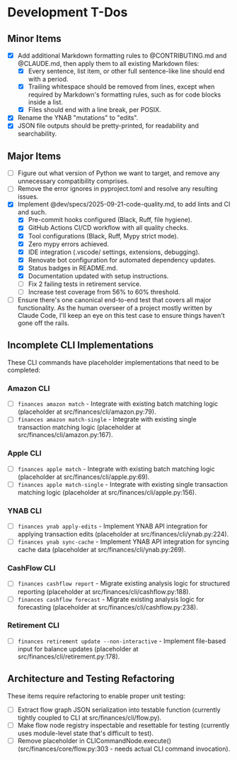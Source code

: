 # Development T-Dos

## Minor Items

- [X] Add additional Markdown formatting rules to @CONTRIBUTING.md and @CLAUDE.md,
        then apply them to all existing Markdown files:
    - [X] Every sentence, list item, or other full sentence-like line should end with a period.
    - [X] Trailing whitespace should be removed from lines,
            except when required by Markdown's formatting rules,
            such as for code blocks inside a list.
    - [X] Files should end with a line break, per POSIX.
- [X] Rename the YNAB "mutations" to "edits".
- [X] JSON file outputs should be pretty-printed, for readability and searchability.

## Major Items

- [ ] Figure out what version of Python we want to target,
        and remove any unnecessary compatibility comprises.
- [ ] Remove the error ignores in pyproject.toml and resolve any resulting issues.
- [X] Implement @dev/specs/2025-09-21-code-quality.md, to add lints and CI and such.
    - [X] Pre-commit hooks configured (Black, Ruff, file hygiene).
    - [X] GitHub Actions CI/CD workflow with all quality checks.
    - [X] Tool configurations (Black, Ruff, Mypy strict mode).
    - [X] Zero mypy errors achieved.
    - [X] IDE integration (.vscode/ settings, extensions, debugging).
    - [X] Renovate bot configuration for automated dependency updates.
    - [X] Status badges in README.md.
    - [X] Documentation updated with setup instructions.
    - [ ] Fix 2 failing tests in retirement service.
    - [ ] Increase test coverage from 56% to 60% threshold.
- [ ] Ensure there's one canonical end-to-end test that covers all major functionality.
      As the human overseer of a project mostly written by Claude Code,
        I'll keep an eye on this test case to ensure things haven't gone off the rails.

## Incomplete CLI Implementations

These CLI commands have placeholder implementations that need to be completed:

### Amazon CLI
- [ ] `finances amazon match` - Integrate with existing batch matching logic
      (placeholder at src/finances/cli/amazon.py:79).
- [ ] `finances amazon match-single` - Integrate with existing single transaction matching logic
      (placeholder at src/finances/cli/amazon.py:167).

### Apple CLI
- [ ] `finances apple match` - Integrate with existing batch matching logic
      (placeholder at src/finances/cli/apple.py:69).
- [ ] `finances apple match-single` - Integrate with existing single transaction matching logic
      (placeholder at src/finances/cli/apple.py:156).

### YNAB CLI
- [ ] `finances ynab apply-edits` - Implement YNAB API integration for applying transaction edits
      (placeholder at src/finances/cli/ynab.py:224).
- [ ] `finances ynab sync-cache` - Implement YNAB API integration for syncing cache data
      (placeholder at src/finances/cli/ynab.py:269).

### CashFlow CLI
- [ ] `finances cashflow report` - Migrate existing analysis logic for structured reporting
      (placeholder at src/finances/cli/cashflow.py:188).
- [ ] `finances cashflow forecast` - Migrate existing analysis logic for forecasting
      (placeholder at src/finances/cli/cashflow.py:238).

### Retirement CLI
- [ ] `finances retirement update --non-interactive` - Implement file-based input for balance updates
      (placeholder at src/finances/cli/retirement.py:178).

## Architecture and Testing Refactoring

These items require refactoring to enable proper unit testing:

- [ ] Extract flow graph JSON serialization into testable function
      (currently tightly coupled to CLI at src/finances/cli/flow.py).
- [ ] Make flow node registry inspectable and resettable for testing
      (currently uses module-level state that's difficult to test).
- [ ] Remove placeholder in CLICommandNode.execute()
      (src/finances/core/flow.py:303 - needs actual CLI command invocation).
